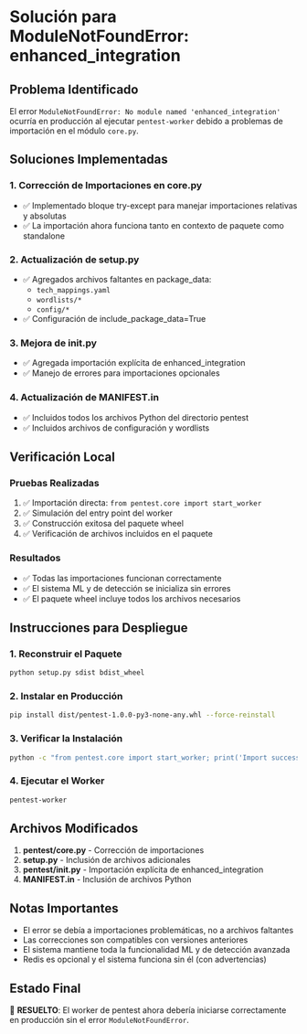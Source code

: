 # Solución para ModuleNotFoundError: enhanced_integration

## Problema Identificado
El error `ModuleNotFoundError: No module named 'enhanced_integration'` ocurría en producción al ejecutar `pentest-worker` debido a problemas de importación en el módulo `core.py`.

## Soluciones Implementadas

### 1. Corrección de Importaciones en core.py
- ✅ Implementado bloque try-except para manejar importaciones relativas y absolutas
- ✅ La importación ahora funciona tanto en contexto de paquete como standalone

### 2. Actualización de setup.py
- ✅ Agregados archivos faltantes en package_data:
  - `tech_mappings.yaml`
  - `wordlists/*`
  - `config/*`
- ✅ Configuración de include_package_data=True

### 3. Mejora de __init__.py
- ✅ Agregada importación explícita de enhanced_integration
- ✅ Manejo de errores para importaciones opcionales

### 4. Actualización de MANIFEST.in
- ✅ Incluidos todos los archivos Python del directorio pentest
- ✅ Incluidos archivos de configuración y wordlists

## Verificación Local

### Pruebas Realizadas
1. ✅ Importación directa: `from pentest.core import start_worker`
2. ✅ Simulación del entry point del worker
3. ✅ Construcción exitosa del paquete wheel
4. ✅ Verificación de archivos incluidos en el paquete

### Resultados
- ✅ Todas las importaciones funcionan correctamente
- ✅ El sistema ML y de detección se inicializa sin errores
- ✅ El paquete wheel incluye todos los archivos necesarios

## Instrucciones para Despliegue

### 1. Reconstruir el Paquete
```bash
python setup.py sdist bdist_wheel
```

### 2. Instalar en Producción
```bash
pip install dist/pentest-1.0.0-py3-none-any.whl --force-reinstall
```

### 3. Verificar la Instalación
```bash
python -c "from pentest.core import start_worker; print('Import successful')"
```

### 4. Ejecutar el Worker
```bash
pentest-worker
```

## Archivos Modificados

1. **pentest/core.py** - Corrección de importaciones
2. **setup.py** - Inclusión de archivos adicionales
3. **pentest/__init__.py** - Importación explícita de enhanced_integration
4. **MANIFEST.in** - Inclusión de archivos Python

## Notas Importantes

- El error se debía a importaciones problemáticas, no a archivos faltantes
- Las correcciones son compatibles con versiones anteriores
- El sistema mantiene toda la funcionalidad ML y de detección avanzada
- Redis es opcional y el sistema funciona sin él (con advertencias)

## Estado Final

🎉 **RESUELTO**: El worker de pentest ahora debería iniciarse correctamente en producción sin el error `ModuleNotFoundError`.
